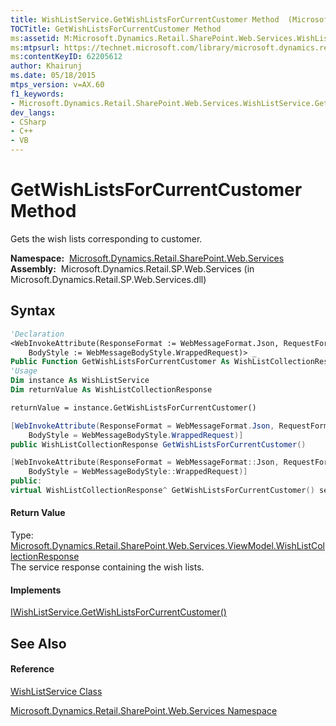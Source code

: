 ```yaml
---
title: WishListService.GetWishListsForCurrentCustomer Method  (Microsoft.Dynamics.Retail.SharePoint.Web.Services)
TOCTitle: GetWishListsForCurrentCustomer Method
ms:assetid: M:Microsoft.Dynamics.Retail.SharePoint.Web.Services.WishListService.GetWishListsForCurrentCustomer
ms:mtpsurl: https://technet.microsoft.com/library/microsoft.dynamics.retail.sharepoint.web.services.wishlistservice.getwishlistsforcurrentcustomer(v=AX.60)
ms:contentKeyID: 62205612
author: Khairunj
ms.date: 05/18/2015
mtps_version: v=AX.60
f1_keywords:
- Microsoft.Dynamics.Retail.SharePoint.Web.Services.WishListService.GetWishListsForCurrentCustomer
dev_langs:
- CSharp
- C++
- VB
---
```


# GetWishListsForCurrentCustomer Method

Gets the wish lists corresponding to customer.

**Namespace:**  [Microsoft.Dynamics.Retail.SharePoint.Web.Services](microsoft-dynamics-retail-sharepoint-web-services-namespace.md)  
**Assembly:**  Microsoft.Dynamics.Retail.SP.Web.Services (in Microsoft.Dynamics.Retail.SP.Web.Services.dll)

## Syntax

``` vb
'Declaration
<WebInvokeAttribute(ResponseFormat := WebMessageFormat.Json, RequestFormat := WebMessageFormat.Json,  _
    BodyStyle := WebMessageBodyStyle.WrappedRequest)> _
Public Function GetWishListsForCurrentCustomer As WishListCollectionResponse
'Usage
Dim instance As WishListService
Dim returnValue As WishListCollectionResponse

returnValue = instance.GetWishListsForCurrentCustomer()
```

``` csharp
[WebInvokeAttribute(ResponseFormat = WebMessageFormat.Json, RequestFormat = WebMessageFormat.Json, 
    BodyStyle = WebMessageBodyStyle.WrappedRequest)]
public WishListCollectionResponse GetWishListsForCurrentCustomer()
```

``` c++
[WebInvokeAttribute(ResponseFormat = WebMessageFormat::Json, RequestFormat = WebMessageFormat::Json, 
    BodyStyle = WebMessageBodyStyle::WrappedRequest)]
public:
virtual WishListCollectionResponse^ GetWishListsForCurrentCustomer() sealed
```

#### Return Value

Type: [Microsoft.Dynamics.Retail.SharePoint.Web.Services.ViewModel.WishListCollectionResponse](wishlistcollectionresponse-class-microsoft-dynamics-retail-sharepoint-web-services-viewmodel.md)  
The service response containing the wish lists.  

#### Implements

[IWishListService.GetWishListsForCurrentCustomer()](iwishlistservice-getwishlistsforcurrentcustomer-method-microsoft-dynamics-retail-sharepoint-web-services.md)  

## See Also

#### Reference

[WishListService Class](wishlistservice-class-microsoft-dynamics-retail-sharepoint-web-services.md)

[Microsoft.Dynamics.Retail.SharePoint.Web.Services Namespace](microsoft-dynamics-retail-sharepoint-web-services-namespace.md)

